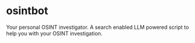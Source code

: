 # osintbot
Your personal OSINT investigator. A search enabled LLM powered script to help you with your OSINT investigation.
